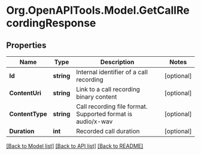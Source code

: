 
# Org.OpenAPITools.Model.GetCallRecordingResponse

## Properties

Name | Type | Description | Notes
------------ | ------------- | ------------- | -------------
**Id** | **string** | Internal identifier of a call recording | [optional] 
**ContentUri** | **string** | Link to a call recording binary content | [optional] 
**ContentType** | **string** | Call recording file format. Supported format is audio/x-wav | [optional] 
**Duration** | **int** | Recorded call duration | [optional] 

[[Back to Model list]](../README.md#documentation-for-models)
[[Back to API list]](../README.md#documentation-for-api-endpoints)
[[Back to README]](../README.md)

